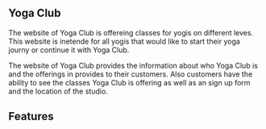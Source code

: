 ## Yoga Club

The website of Yoga Club is offereing classes for yogis on different leves. This website is inetende for all yogis that would like to start their yoga journy or continue it with Yoga Club. 

The website of Yoga Club provides the information about who Yoga Club is and the offerings in provides to their customers. Also customers have the ability to see the classes Yoga Club is offering as well as an sign up form and the location of the studio. 

## Features 